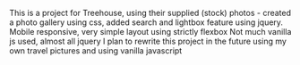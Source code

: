 This is a project for Treehouse, using their supplied (stock)  photos -  created a photo gallery using css, added search and lightbox feature using jquery. Mobile responsive, very simple layout using strictly flexbox
Not much  vanilla js used, almost all jquery
I plan to rewrite  this project in the future using my own travel pictures and using vanilla javascript

